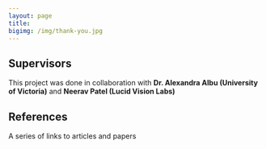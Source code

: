 ```yaml
---
layout: page
title: 
bigimg: /img/thank-you.jpg
---
```



## Supervisors
This project was done in collaboration with **Dr. Alexandra Albu (University of Victoria)** and **Neerav Patel (Lucid Vision Labs)**

## References
A series of links to articles and papers

